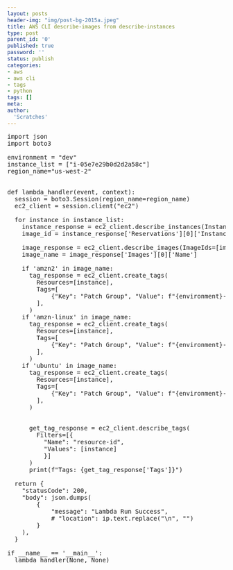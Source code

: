 ```yaml
---
layout: posts
header-img: "img/post-bg-2015a.jpeg"
title: AWS CLI describe-images from describe-instances
type: post
parent_id: '0'
published: true
password: ''
status: publish
categories:
- aws
- aws cli
- tags
- python
tags: []
meta:
author:
  'Scratches'
---
```


<pre>
import json
import boto3

environment = "dev"
instance_list = ["i-05e7e29b0d2d2a58c"]
region_name="us-west-2"


def lambda_handler(event, context):
  session = boto3.Session(region_name=region_name)
  ec2_client = session.client("ec2")

  for instance in instance_list:
    instance_response = ec2_client.describe_instances(InstanceIds=[instance])
    image_id = instance_response['Reservations'][0]['Instances'][0]["ImageId"]

    image_response = ec2_client.describe_images(ImageIds=[image_id])
    image_name = image_response['Images'][0]['Name']

    if 'amzn2' in image_name:
      tag_response = ec2_client.create_tags(
        Resources=[instance],
        Tags=[
            {"Key": "Patch Group", "Value": f"{environment}-amzn2-patch-group"}
        ],
      )
    if 'amzn-linux' in image_name:
      tag_response = ec2_client.create_tags(
        Resources=[instance],
        Tags=[
            {"Key": "Patch Group", "Value": f"{environment}-amzn1-patch-group"}
        ],
      )
    if 'ubuntu' in image_name:
      tag_response = ec2_client.create_tags(
        Resources=[instance],
        Tags=[
            {"Key": "Patch Group", "Value": f"{environment}-ubuntu-patch-group"}
        ],
      )


      get_tag_response = ec2_client.describe_tags(
        Filters=[{
          "Name": "resource-id", 
          "Values": [instance]
          }]
      )
      print(f"Tags: {get_tag_response['Tags']}")

  return {
    "statusCode": 200,
    "body": json.dumps(
        {
            "message": "Lambda Run Success",
            # "location": ip.text.replace("\n", "")
        }
    ),
  }

if __name__ == '__main__':
  lambda_handler(None, None)
</pre>